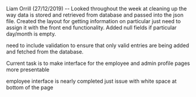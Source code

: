 Liam Orrill (27/12/2019) -- Looked throughout the week at cleaning up the way data is stored and retrieved from database and passed into the json file. Created the layout for getting information on particular just need to assign it with the front end functionality. Added null fields if particular day/month is empty.


need to include validation to ensure that only valid entries are being added and fetched from the database.


Current task is to make interface for the employee and admin profile pages more presentable

employee interface is nearly completed just issue with white space at bottom of the page
